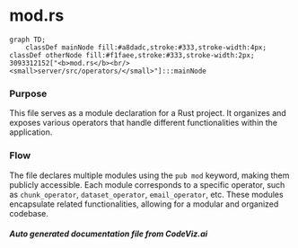 # mod.rs

```mermaid
graph TD;
    classDef mainNode fill:#a8dadc,stroke:#333,stroke-width:4px;
classDef otherNode fill:#f1faee,stroke:#333,stroke-width:2px;
3093312152["<b>mod.rs</b><br/><small>server/src/operators/</small>"]:::mainNode

```
### Purpose
This file serves as a module declaration for a Rust project. It organizes and exposes various operators that handle different functionalities within the application.

### Flow
The file declares multiple modules using the `pub mod` keyword, making them publicly accessible. Each module corresponds to a specific operator, such as `chunk_operator`, `dataset_operator`, `email_operator`, etc. These modules encapsulate related functionalities, allowing for a modular and organized codebase.

##### Auto generated documentation file from CodeViz.ai
